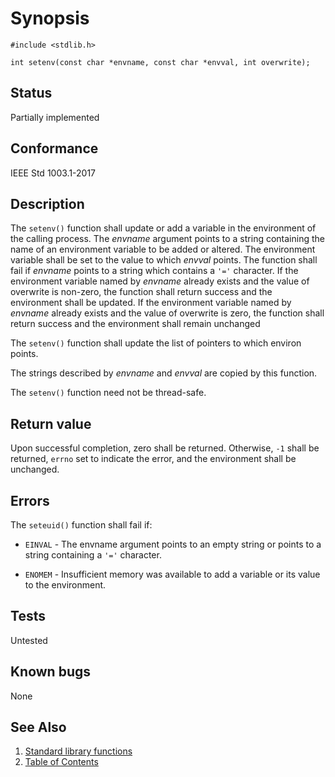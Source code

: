 # Synopsis

`#include <stdlib.h>`

`int setenv(const char *envname, const char *envval, int overwrite);`

## Status

Partially implemented

## Conformance

IEEE Std 1003.1-2017

## Description

The `setenv()` function shall update or add a variable in the environment of the calling process. The _envname_
argument points to a string containing the name of an environment variable to be added or altered. The environment
variable shall be set to the value to which _envval_ points. The function shall fail if _envname_ points to a string
which contains a `'='` character. If the environment variable named by _envname_ already exists and the value of
overwrite is non-zero, the function shall return success and the environment shall be updated. If the environment
variable named by _envname_ already exists and the value of overwrite is zero, the function shall return success and
the environment shall remain unchanged

The `setenv()` function shall update the list of pointers to which environ points.

The strings described by _envname_ and _envval_ are copied by this function.

The `setenv()` function need not be thread-safe.

## Return value

Upon successful completion, zero shall be returned. Otherwise, `-1` shall be returned, `errno` set to indicate the
error, and the environment shall be unchanged.

## Errors

The `seteuid()` function shall fail if:

* `EINVAL` - The envname argument points to an empty string or points to a string containing a `'='` character.

* `ENOMEM` - Insufficient memory was available to add a variable or its value to the environment.

## Tests

Untested

## Known bugs

None

## See Also

1. [Standard library functions](../README.md)
2. [Table of Contents](../../../README.md)
